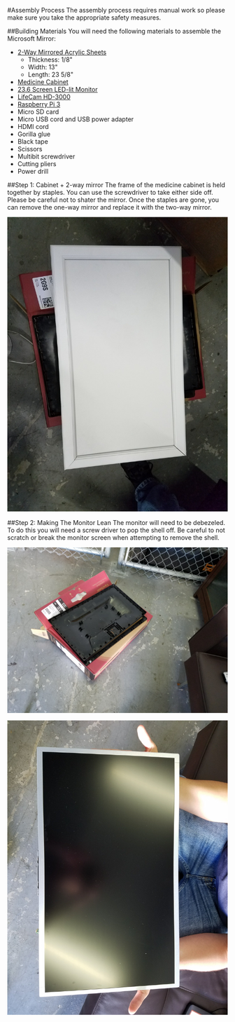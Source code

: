 #Assembly Process
The assembly process requires manual work so please make sure you take the appropriate safety measures.

##Building Materials
You will need the following materials to assemble the Microsoft Mirror:

  - [2-Way Mirrored Acrylic Sheets](http://www.tapplastics.com/product/plastics/cut_to_size_plastic/two_way_mirrored_acrylic/558)
      - Thickness: 1/8"
      - Width: 13"
      - Length: 23 5/8"
  - [Medicine Cabinet](http://www.homedepot.com/p/Glacier-Bay-15-1-4-in-x-26-in-Surface-Mount-Framed-Mirrored-Swing-Door-Medicine-Cabinet-in-White-S1627-12-B/100576352)
  - [23.6 Screen LED-lit Monitor](http://www.amazon.com/Samsung-SD300-S24D300HL-Certified-Refurbished/dp/B015X024AA/ref=sr_1_25?ie=UTF8&qid=1454975315&sr=8-25&keywords=24+inch+samsung+monitor)
  - [LifeCam HD-3000](https://www.microsoft.com/accessories/en-us/products/webcams/lifecam-hd-3000/t3h-00011)
  - [Raspberry Pi 3](https://www.amazon.com/CanaKit-Raspberry-Complete-Starter-Kit/dp/B01C6Q2GSY/ref=sr_1_5?s=pc&ie=UTF8&qid=1474091064&sr=1-5&keywords=raspberry+pi+3)
  - Micro SD card
  - Micro USB cord and USB power adapter
  - HDMI cord
  - Gorilla glue
  - Black tape
  - Scissors
  - Multibit screwdriver
  - Cutting pliers
  - Power drill

##Step 1: Cabinet + 2-way mirror
The frame of the medicine cabinet is held together by staples. You can use the screwdriver to take either side off. Please be careful not to shater the mirror. Once the staples are gone, you can remove the one-way mirror and replace it with the two-way mirror.

![Here is a picture of the medicine cabinet with the original mirror removed](https://github.com/Criviere/HackGT16/blob/master/images/5.jpg)

##Step 2: Making The Monitor Lean
The monitor will need to be debezeled. To do this you will need a screw driver to pop the shell off. Be careful to not scratch or break the monitor screen when attempting to remove the shell.

![Here is a picture of the monitor shell removed](https://github.com/Criviere/HackGT16/blob/master/images/1.jpg)

![Here is a picture of the monitor debezeled](https://github.com/Criviere/HackGT16/blob/master/images/2.jpg)
